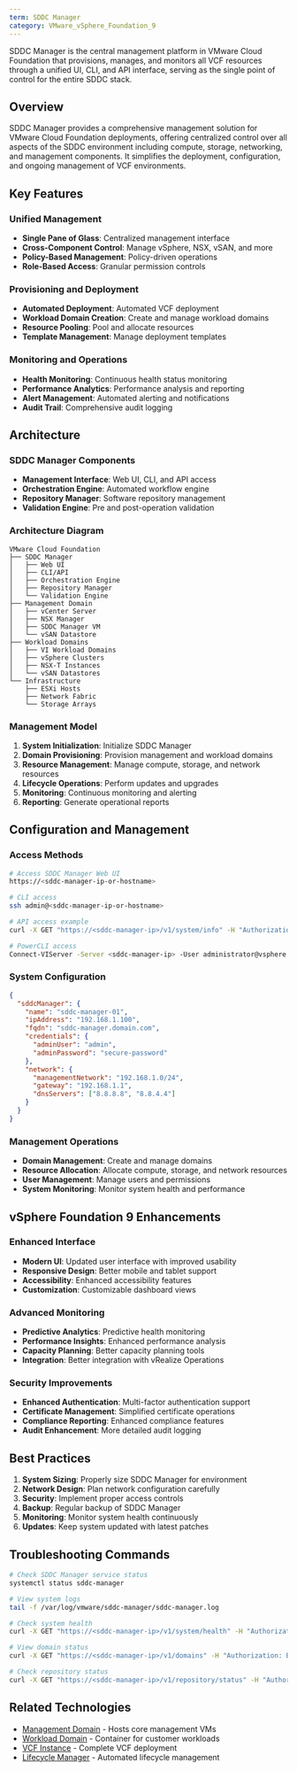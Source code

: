 ```yaml
---
term: SDDC Manager
category: VMware_vSphere_Foundation_9
---
```


SDDC Manager is the central management platform in VMware Cloud Foundation that provisions, manages, and monitors all VCF resources through a unified UI, CLI, and API interface, serving as the single point of control for the entire SDDC stack.

## Overview

SDDC Manager provides a comprehensive management solution for VMware Cloud Foundation deployments, offering centralized control over all aspects of the SDDC environment including compute, storage, networking, and management components. It simplifies the deployment, configuration, and ongoing management of VCF environments.

## Key Features

### Unified Management
- **Single Pane of Glass**: Centralized management interface
- **Cross-Component Control**: Manage vSphere, NSX, vSAN, and more
- **Policy-Based Management**: Policy-driven operations
- **Role-Based Access**: Granular permission controls

### Provisioning and Deployment
- **Automated Deployment**: Automated VCF deployment
- **Workload Domain Creation**: Create and manage workload domains
- **Resource Pooling**: Pool and allocate resources
- **Template Management**: Manage deployment templates

### Monitoring and Operations
- **Health Monitoring**: Continuous health status monitoring
- **Performance Analytics**: Performance analysis and reporting
- **Alert Management**: Automated alerting and notifications
- **Audit Trail**: Comprehensive audit logging

## Architecture

### SDDC Manager Components
- **Management Interface**: Web UI, CLI, and API access
- **Orchestration Engine**: Automated workflow engine
- **Repository Manager**: Software repository management
- **Validation Engine**: Pre and post-operation validation

### Architecture Diagram
```
VMware Cloud Foundation
├── SDDC Manager
│   ├── Web UI
│   ├── CLI/API
│   ├── Orchestration Engine
│   ├── Repository Manager
│   └── Validation Engine
├── Management Domain
│   ├── vCenter Server
│   ├── NSX Manager
│   ├── SDDC Manager VM
│   └── vSAN Datastore
├── Workload Domains
│   ├── VI Workload Domains
│   ├── vSphere Clusters
│   ├── NSX-T Instances
│   └── vSAN Datastores
└── Infrastructure
    ├── ESXi Hosts
    ├── Network Fabric
    └── Storage Arrays
```

### Management Model
1. **System Initialization**: Initialize SDDC Manager
2. **Domain Provisioning**: Provision management and workload domains
3. **Resource Management**: Manage compute, storage, and network resources
4. **Lifecycle Operations**: Perform updates and upgrades
5. **Monitoring**: Continuous monitoring and alerting
6. **Reporting**: Generate operational reports

## Configuration and Management

### Access Methods
```bash
# Access SDDC Manager Web UI
https://<sddc-manager-ip-or-hostname>

# CLI access
ssh admin@<sddc-manager-ip-or-hostname>

# API access example
curl -X GET "https://<sddc-manager-ip>/v1/system/info" -H "Authorization: Bearer <token>"

# PowerCLI access
Connect-VIServer -Server <sddc-manager-ip> -User administrator@vsphere.local -Password <password>
```

### System Configuration
```json
{
  "sddcManager": {
    "name": "sddc-manager-01",
    "ipAddress": "192.168.1.100",
    "fqdn": "sddc-manager.domain.com",
    "credentials": {
      "adminUser": "admin",
      "adminPassword": "secure-password"
    },
    "network": {
      "managementNetwork": "192.168.1.0/24",
      "gateway": "192.168.1.1",
      "dnsServers": ["8.8.8.8", "8.8.4.4"]
    }
  }
}
```

### Management Operations
- **Domain Management**: Create and manage domains
- **Resource Allocation**: Allocate compute, storage, and network resources
- **User Management**: Manage users and permissions
- **System Monitoring**: Monitor system health and performance

## vSphere Foundation 9 Enhancements

### Enhanced Interface
- **Modern UI**: Updated user interface with improved usability
- **Responsive Design**: Better mobile and tablet support
- **Accessibility**: Enhanced accessibility features
- **Customization**: Customizable dashboard views

### Advanced Monitoring
- **Predictive Analytics**: Predictive health monitoring
- **Performance Insights**: Enhanced performance analysis
- **Capacity Planning**: Better capacity planning tools
- **Integration**: Better integration with vRealize Operations

### Security Improvements
- **Enhanced Authentication**: Multi-factor authentication support
- **Certificate Management**: Simplified certificate operations
- **Compliance Reporting**: Enhanced compliance features
- **Audit Enhancement**: More detailed audit logging

## Best Practices

1. **System Sizing**: Properly size SDDC Manager for environment
2. **Network Design**: Plan network configuration carefully
3. **Security**: Implement proper access controls
4. **Backup**: Regular backup of SDDC Manager
5. **Monitoring**: Monitor system health continuously
6. **Updates**: Keep system updated with latest patches

## Troubleshooting Commands

```bash
# Check SDDC Manager service status
systemctl status sddc-manager

# View system logs
tail -f /var/log/vmware/sddc-manager/sddc-manager.log

# Check system health
curl -X GET "https://<sddc-manager-ip>/v1/system/health" -H "Authorization: Bearer <token>"

# View domain status
curl -X GET "https://<sddc-manager-ip>/v1/domains" -H "Authorization: Bearer <token>"

# Check repository status
curl -X GET "https://<sddc-manager-ip>/v1/repository/status" -H "Authorization: Bearer <token>"
```

## Related Technologies

- [Management Domain](/glossary/term/management-domain) - Hosts core management VMs
- [Workload Domain](/glossary/term/workload-domain) - Container for customer workloads
- [VCF Instance](/glossary/term/vcf-instance) - Complete VCF deployment
- [Lifecycle Manager](/glossary/term/lcm) - Automated lifecycle management